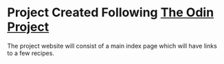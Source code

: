 # Project Created Following [The Odin Project](https://www.theodinproject.com/lessons/foundations-recipes)

The project website will consist of a main index page which will have links to a few recipes. 